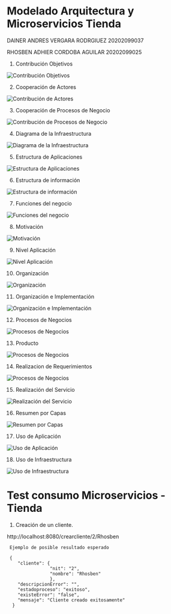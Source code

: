# Modelado Arquitectura y Microservicios Tienda

DAINER ANDRES VERGARA RODRGIUEZ
20202099037

RHOSBEN ADHIER CORDOBA AGUILAR 20202099025


  1. Contribución Objetivos
  
  ![Contribución Objetivos](/Modelo%20Arquitectonico/1.%20Contribucion%20Objetivos.PNG) 
  
  
  2. Cooperación de Actores
  
  ![Contribución de Actores](/Modelo%20Arquitectonico/2.%20Cooperacion%20de%20actores.PNG) 
  
  
   3. Cooperación de Procesos de Negocio
  
  ![Contribución de Procesos de Negocio](/Modelo%20Arquitectonico/3.%20Cooperacion%20de%20procesos%20de%20negocio.PNG) 
  
  
   4. Diagrama de la Infraestructura
  
  ![Diagrama de la Infraestructura](/Modelo%20Arquitectonico/4.%20Diagrama%20de%20la%20infraestructura.PNG) 
  
  
  5. Estructura de Aplicaciones
  
  ![Estructura de Aplicaciones](/Modelo%20Arquitectonico/5.%20Estructura%20de%20aplicaciones.PNG) 


  6. Estructura de información
  
  ![Estructura de información](/Modelo%20Arquitectonico/6.%20Estructura%20de%20informacion.PNG) 
  
  
  7. Funciones del negocio
  
  ![Funciones del negocio](/Modelo%20Arquitectonico/7.%20Funciones%20del%20negocio.PNG)
  
  
  8. Motivación
  
  ![Motivación](/Modelo%20Arquitectonico/8.%20Motivacion.PNG)  
  
  
  9. Nivel Aplicación
  
  ![Nivel Aplicación](/Modelo%20Arquitectonico/9.%20Nivel%20aplicacion.PNG)  
  
  
  10. Organización
  
  ![Organización](/Modelo%20Arquitectonico/10.%20Organizacion.PNG)  


  11. Organización e Implementación
  
  ![Organización e Implementación](/Modelo%20Arquitectonico/11.%20Organizacion%20e%20implementacion.PNG) 


  12. Procesos de Negocios
  
  ![Procesos de Negocios](/Modelo%20Arquitectonico/12.%20Procesos%20de%20negocios.PNG) 
  
  
  13. Producto
  
  ![Procesos de Negocios](/Modelo%20Arquitectonico/13.%20Producto.PNG) 
  
  
  14. Realizacion de Requerimientos
  
  ![Procesos de Negocios](/Modelo%20Arquitectonico/14.%20Realizacion%20de%20requerimientos.PNG) 
  
  
  15. Realización del Servicio
  
  ![Realización del Servicio](/Modelo%20Arquitectonico/15.%20Realizacion%20del%20servicio.PNG) 
  
  
  16. Resumen por Capas
  
  ![Resumen por Capas](/Modelo%20Arquitectonico/16.%20Resumen%20por%20capas.PNG)
  
   
   17. Uso de Aplicación
  
  ![Uso de Aplicación](/Modelo%20Arquitectonico/17.%20Uso%20de%20aplicacion.PNG)
  
  
  18. Uso de Infraestructura
  
  ![Uso de Infraestructura](/Modelo%20Arquitectonico/18.%20Uso%20de%20infraestructura.PNG)



# Test consumo Microservicios - Tienda

  1. Creación de un cliente.
  
   http://localhost:8080/crearcliente/2/Rhosben
     
     Ejemplo de posible resultado esperado
     
     { 
        "cliente": {
                    "nit": "2", 
                    "nombre": "Rhosben"
                    }, 
        "descripcionError": "", 
        "estadoproceso": "exitoso", 
        "existeError": "false", 
        "mensaje": "Cliente creado exitosamente"
      }








